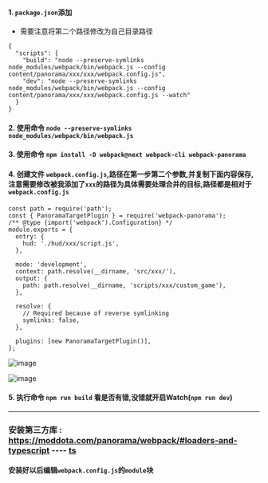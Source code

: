 #### 1. `package.json`添加

- 需要注意将第二个路径修改为自己目录路径

```
{
  "scripts": {
    "build": "node --preserve-symlinks node_modules/webpack/bin/webpack.js --config content/panorama/xxx/xxx/webpack.config.js",
    "dev": "node --preserve-symlinks node_modules/webpack/bin/webpack.js --config content/panorama/xxx/xxx/webpack.config.js --watch"
  }
}
```

#### 2. 使用命令 `node --preserve-symlinks node_modules/webpack/bin/webpack.js`

#### 3. 使用命令 `npm install -D webpack@next webpack-cli webpack-panorama`

#### 4. 创建文件 `webpack.config.js`,路径在第一步第二个参数,并复制下面内容保存,注意需要修改被我添加了`xxx`的路径为具体需要处理合并的目标,路径都是相对于`webpack.config.js`

```
const path = require('path');
const { PanoramaTargetPlugin } = require('webpack-panorama');
/** @type {import('webpack').Configuration} */
module.exports = {
  entry: {
    hud: './hud/xxx/script.js',
  },

  mode: 'development',
  context: path.resolve(__dirname, 'src/xxx/'),
  output: {
    path: path.resolve(__dirname, 'scripts/xxx/custom_game'),
  },

  resolve: {
    // Required because of reverse symlinking
    symlinks: false,
  },

  plugins: [new PanoramaTargetPlugin()],
};
```

![image](https://user-images.githubusercontent.com/22412994/110927336-5d04a900-82da-11eb-97cb-e259e3e3a7a8.png)

![image](https://user-images.githubusercontent.com/22412994/110927415-74439680-82da-11eb-97d9-778daf9ac67d.png)


#### 5. 执行命令 `npm run build` 看是否有错,没错就开启Watch(`npm run dev`)



---------------------------------------------------------------------------------------------------------------------------------------------------


### 安装第三方库 : https://moddota.com/panorama/webpack/#loaders-and-typescript ---- [ts](https://moddota.com/panorama/webpack/#typescript)

#### 安装好以后编辑`webpack.config.js`的`module`块

